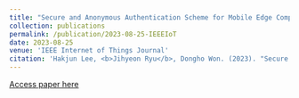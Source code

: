 ```yaml
---
title: "Secure and Anonymous Authentication Scheme for Mobile Edge Computing Environments"
collection: publications
permalink: /publication/2023-08-25-IEEEIoT
date: 2023-08-25
venue: 'IEEE Internet of Things Journal'
citation: 'Hakjun Lee, <b>Jihyeon Ryu</b>, Dongho Won. (2023). "Secure and Anonymous Authentication Scheme for Mobile Edge Computing Environments." <i>IEEE Internet of Things Journal</i>.'
---
```


[Access paper here](https://ieeexplore.ieee.org/abstract/document/10230274)
